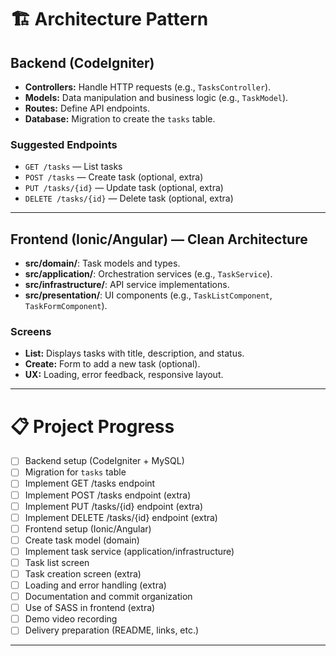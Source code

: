 # 🏗️ Architecture Pattern

## Backend (CodeIgniter)
- **Controllers:** Handle HTTP requests (e.g., `TasksController`).
- **Models:** Data manipulation and business logic (e.g., `TaskModel`).
- **Routes:** Define API endpoints.
- **Database:** Migration to create the `tasks` table.

### Suggested Endpoints
- `GET /tasks` — List tasks
- `POST /tasks` — Create task (optional, extra)
- `PUT /tasks/{id}` — Update task (optional, extra)
- `DELETE /tasks/{id}` — Delete task (optional, extra)

---

## Frontend (Ionic/Angular) — Clean Architecture

- **src/domain/**: Task models and types.
- **src/application/**: Orchestration services (e.g., `TaskService`).
- **src/infrastructure/**: API service implementations.
- **src/presentation/**: UI components (e.g., `TaskListComponent`, `TaskFormComponent`).

### Screens
- **List:** Displays tasks with title, description, and status.
- **Create:** Form to add a new task (optional).
- **UX:** Loading, error feedback, responsive layout.

---

# 📋 Project Progress

- [ ] Backend setup (CodeIgniter + MySQL)
- [ ] Migration for `tasks` table
- [ ] Implement GET /tasks endpoint
- [ ] Implement POST /tasks endpoint (extra)
- [ ] Implement PUT /tasks/{id} endpoint (extra)
- [ ] Implement DELETE /tasks/{id} endpoint (extra)
- [ ] Frontend setup (Ionic/Angular)
- [ ] Create task model (domain)
- [ ] Implement task service (application/infrastructure)
- [ ] Task list screen
- [ ] Task creation screen (extra)
- [ ] Loading and error handling (extra)
- [ ] Documentation and commit organization
- [ ] Use of SASS in frontend (extra)
- [ ] Demo video recording
- [ ] Delivery preparation (README, links, etc.)

---